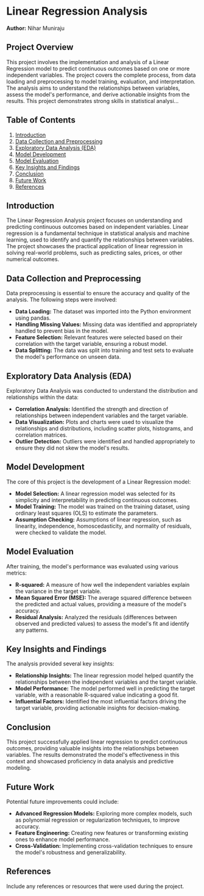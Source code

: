 
# Linear Regression Analysis

**Author:** Nihar Muniraju

## Project Overview

This project involves the implementation and analysis of a Linear Regression model to predict continuous outcomes based on one or more independent variables. The project covers the complete process, from data loading and preprocessing to model training, evaluation, and interpretation. The analysis aims to understand the relationships between variables, assess the model's performance, and derive actionable insights from the results. This project demonstrates strong skills in statistical analysi...

## Table of Contents

1. [Introduction](#introduction)
2. [Data Collection and Preprocessing](#data-collection-and-preprocessing)
3. [Exploratory Data Analysis (EDA)](#exploratory-data-analysis-eda)
4. [Model Development](#model-development)
5. [Model Evaluation](#model-evaluation)
6. [Key Insights and Findings](#key-insights-and-findings)
7. [Conclusion](#conclusion)
8. [Future Work](#future-work)
9. [References](#references)

## Introduction

The Linear Regression Analysis project focuses on understanding and predicting continuous outcomes based on independent variables. Linear regression is a fundamental technique in statistical analysis and machine learning, used to identify and quantify the relationships between variables. The project showcases the practical application of linear regression in solving real-world problems, such as predicting sales, prices, or other numerical outcomes.

## Data Collection and Preprocessing

Data preprocessing is essential to ensure the accuracy and quality of the analysis. The following steps were involved:

- **Data Loading:** The dataset was imported into the Python environment using pandas.
- **Handling Missing Values:** Missing data was identified and appropriately handled to prevent bias in the model.
- **Feature Selection:** Relevant features were selected based on their correlation with the target variable, ensuring a robust model.
- **Data Splitting:** The data was split into training and test sets to evaluate the model's performance on unseen data.

## Exploratory Data Analysis (EDA)

Exploratory Data Analysis was conducted to understand the distribution and relationships within the data:

- **Correlation Analysis:** Identified the strength and direction of relationships between independent variables and the target variable.
- **Data Visualization:** Plots and charts were used to visualize the relationships and distributions, including scatter plots, histograms, and correlation matrices.
- **Outlier Detection:** Outliers were identified and handled appropriately to ensure they did not skew the model's results.

## Model Development

The core of this project is the development of a Linear Regression model:

- **Model Selection:** A linear regression model was selected for its simplicity and interpretability in predicting continuous outcomes.
- **Model Training:** The model was trained on the training dataset, using ordinary least squares (OLS) to estimate the parameters.
- **Assumption Checking:** Assumptions of linear regression, such as linearity, independence, homoscedasticity, and normality of residuals, were checked to validate the model.

## Model Evaluation

After training, the model's performance was evaluated using various metrics:

- **R-squared:** A measure of how well the independent variables explain the variance in the target variable.
- **Mean Squared Error (MSE):** The average squared difference between the predicted and actual values, providing a measure of the model's accuracy.
- **Residual Analysis:** Analyzed the residuals (differences between observed and predicted values) to assess the model's fit and identify any patterns.

## Key Insights and Findings

The analysis provided several key insights:

- **Relationship Insights:** The linear regression model helped quantify the relationships between the independent variables and the target variable.
- **Model Performance:** The model performed well in predicting the target variable, with a reasonable R-squared value indicating a good fit.
- **Influential Factors:** Identified the most influential factors driving the target variable, providing actionable insights for decision-making.

## Conclusion

This project successfully applied linear regression to predict continuous outcomes, providing valuable insights into the relationships between variables. The results demonstrated the model's effectiveness in this context and showcased proficiency in data analysis and predictive modeling.

## Future Work

Potential future improvements could include:

- **Advanced Regression Models:** Exploring more complex models, such as polynomial regression or regularization techniques, to improve accuracy.
- **Feature Engineering:** Creating new features or transforming existing ones to enhance model performance.
- **Cross-Validation:** Implementing cross-validation techniques to ensure the model's robustness and generalizability.

## References

Include any references or resources that were used during the project.
